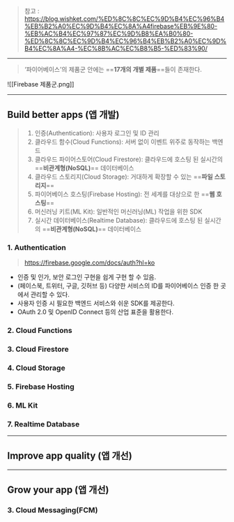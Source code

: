 > 참고 : https://blog.wishket.com/%ED%8C%8C%EC%9D%B4%EC%96%B4%EB%B2%A0%EC%9D%B4%EC%8A%A4firebase%EB%9E%80-%EB%AC%B4%EC%97%87%EC%9D%B8%EA%B0%80-%ED%8C%8C%EC%9D%B4%EC%96%B4%EB%B2%A0%EC%9D%B4%EC%8A%A4-%EC%8B%AC%EC%B8%B5-%ED%83%90/

---

> ‘파이어베이스’의 제품군 안에는 ==**17개의 개별 제품**==들이 존재한다.


![[Firebase 제품군.png]]

---

## Build better apps (앱 개발)

>1. 인증(Authentication): 사용자 로그인 및 ID 관리
>2. 클라우드 함수(Cloud Functions): 서버 없이 이벤트 위주로 동작하는 백엔드
>3. 클라우드 파이어스토어(Cloud Firestore): 클라우드에 호스팅 된 실시간의 ==**비관계형(NoSQL)**== 데이터베이스
>4. 클라우드 스토리지(Cloud Storage): 거대하게 확장할 수 있는 ==**파일 스토리지**==
>5. 파이어베이스 호스팅(Firebase Hosting): 전 세계를 대상으로 한 ==**웹 호스팅**==
>6. 머신러닝 키트(ML Kit): 일반적인 머신러닝(ML) 작업을 위한 SDK
>7. 실시간 데이터베이스(Realtime Database): 클라우드에 호스팅 된 실시간의 ==**비관계형(NoSQL)**== 데이터베이스

### 1. Authentication
> https://firebase.google.com/docs/auth?hl=ko
- 인증 및 인가, 보안 로그인 구현을 쉽게 구현 할 수 있음.
- (페이스북, 트위터, 구글, 깃허브 등) 다양한 서비스의 ID를 파이어베이스 인증 한 곳에서 관리할 수 있다.
- 사용자 인증 시 필요한 백엔드 서비스와 쉬운 SDK를 제공한다.
- OAuth 2.0 및 OpenID Connect 등의 산업 표준을 활용한다.

### 2. Cloud Functions

### 3. Cloud Firestore

### 4. Cloud Storage

### 5. Firebase Hosting

### 6. ML Kit

### 7. Realtime Database

---

## Improve app quality (앱 개선)


---

## Grow your app (앱 개선)

### 3. Cloud Messaging(FCM)

